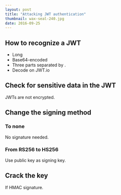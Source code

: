 ```yaml
---
layout: post
title: "Attacking JWT authentication"
thumbnail: wax-seal-240.jpg
date: 2016-09-25
---
```


## How to recognize a JWT

* Long
* Base64-encoded
* Three parts separated by .
* Decode on JWT.io

## Check for sensitive data in the JWT

JWTs are not encrypted.

## Change the signing method

### To none

No signature needed.

### From RS256 to HS256

Use public key as signing key.

## Crack the key

If HMAC signature.


